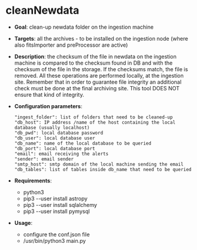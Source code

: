 # cleanNewdata

- **Goal**: clean-up newdata folder on the ingestion machine 

- **Targets**: all the archives - to be installed on the ingestion node (where also fitsImporter and preProcessor are active)
  
- **Description**: the checksum of the file in newdata on the ingestion machine is compared to the checksum found in DB and with the checksum of the file in the storage. If the checksums match, the file is removed. All these operations are performed locally, at the ingestion site. Remember that in order to guarantee file integrity an additional check must be done at the final archiving site. This tool DOES NOT ensure that kind of integrity.   
 
- **Configuration parameters**:

      "ingest_folder": list of folders that need to be cleaned-up  
      "db_host": IP address /name of the host containing the local database (usually localhost) 
      "db_pwd": local database password
      "db_user": local database user 
      "db_name": name of the local database to be queried
      "db_port": local database port
      "email": email receiving the alerts 
      "sender": email sender
      "smtp_host": smtp domain of the local machine sending the email
      "db_tables": list of tables inside db_name that need to be queried

- **Requirements**:
    - python3
    - pip3 --user install astropy
    - pip3 --user install sqlalchemy
    - pip3 --user install pymysql

- **Usage**:
    - configure the conf.json file
    - /usr/bin/python3 main.py 
